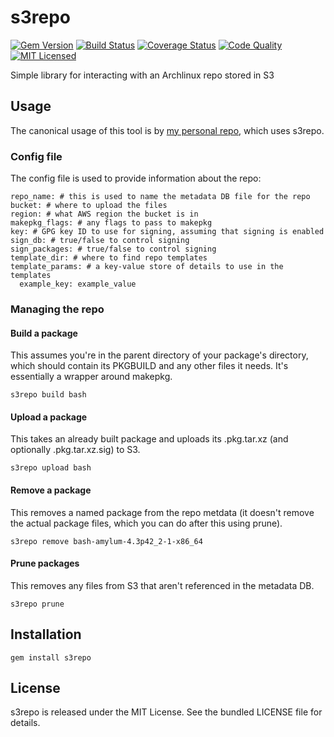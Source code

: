 s3repo
=========

[![Gem Version](https://img.shields.io/gem/v/s3repo.svg)](https://rubygems.org/gems/s3repo)
[![Build Status](https://img.shields.io/travis/com/amylum/s3repo.svg)](https://travis-ci.com/amylum/s3repo)
[![Coverage Status](https://img.shields.io/codecov/c/github/amylum/s3repo.svg)](https://codecov.io/github/amylum/s3repo)
[![Code Quality](https://img.shields.io/codacy/eef971ff937642219c1d4094001c33e7.svg)](https://www.codacy.com/app/akerl/s3repo)
[![MIT Licensed](https://img.shields.io/badge/license-MIT-green.svg)](https://tldrlegal.com/license/mit-license)

Simple library for interacting with an Archlinux repo stored in S3

## Usage

The canonical usage of this tool is by [my personal repo](https://github.com/amylum/repo/blob/master/Makefile), which uses s3repo.

### Config file

The config file is used to provide information about the repo:

```
repo_name: # this is used to name the metadata DB file for the repo
bucket: # where to upload the files
region: # what AWS region the bucket is in
makepkg_flags: # any flags to pass to makepkg
key: # GPG key ID to use for signing, assuming that signing is enabled
sign_db: # true/false to control signing
sign_packages: # true/false to control signing
template_dir: # where to find repo templates
template_params: # a key-value store of details to use in the templates
  example_key: example_value
```

### Managing the repo

#### Build a package

This assumes you're in the parent directory of your package's directory, which should contain its PKGBUILD and any other files it needs. It's essentially a wrapper around makepkg.

```
s3repo build bash
```

#### Upload a package

This takes an already built package and uploads its .pkg.tar.xz (and optionally .pkg.tar.xz.sig) to S3.

```
s3repo upload bash
```

#### Remove a package

This removes a named package from the repo metdata (it doesn't remove the actual package files, which you can do after this using prune).

```
s3repo remove bash-amylum-4.3p42_2-1-x86_64
```

#### Prune packages

This removes any files from S3 that aren't referenced in the metadata DB.

```
s3repo prune
```

## Installation

    gem install s3repo

## License

s3repo is released under the MIT License. See the bundled LICENSE file for details.

